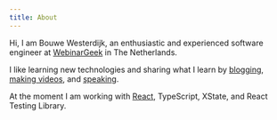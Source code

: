 ```yaml
---
title: About
---
```


Hi, I am Bouwe Westerdijk, an enthusiastic and experienced software engineer at
<a href="https://webinargeek.com" target="_blank">WebinarGeek</a> in The Netherlands.

I like learning new technologies and sharing what I learn by <a href="/blog">blogging</a>, <a href="/videos">making videos</a>, and
<a href="/speaking">speaking</a>.

At the moment I am working with <a href="/react">React</a>, TypeScript, XState, and React Testing Library.
